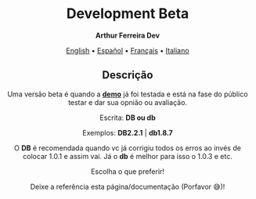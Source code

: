 <h1 align="center">Development Beta</h1>

<p align="center"><strong>Arthur Ferreira Dev</strong></p>

<div align="center">
    <a href="">English</a>
    <span>•</span>
    <a href="../es-ES/beta.md">Español</a>
    <span>•</span>
    <a href="">Français</a>
    <span>•</span>
    <a href="">Italiano</a>
</div>

<section align="center">
    <h2>Descrição</h2>
    <p>
        Uma versão beta é quando a <strong><a href="demo.md">demo</a></strong> já foi testada e está na fase do público testar e dar sua opnião ou avaliação.
    </p>
    <p>
        Escrita: <strong>DB ou db</strong>
    </p>
    <p>
        Exemplos: <strong>DB2.2.1</strong> | <strong>db1.8.7</strong>
    </p>
    <p>
        O <strong>DB</strong> é recomendada quando vc já corrigiu todos os erros ao invés de colocar 1.0.1 e assim vai. Já o <strong>db</strong> é melhor para isso o 1.0.3 e etc.
    </p>
    <p>
        Escolha o que preferir!
    </p>
    <p>
        Deixe a referência esta página/documentação (Porfavor &#x1F605;)!
    </p>
</section>